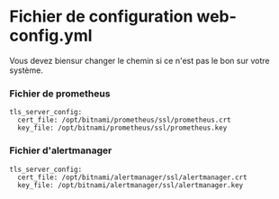 # Fichier de configuration web-config.yml  
Vous devez biensur changer le chemin si ce n'est pas le bon sur votre système.  
### Fichier de prometheus
```
tls_server_config:
  cert_file: /opt/bitnami/prometheus/ssl/prometheus.crt
  key_file: /opt/bitnami/prometheus/ssl/prometheus.key
```  
### Fichier d'alertmanager
```
tls_server_config:
  cert_file: /opt/bitnami/alertmanager/ssl/alertmanager.crt
  key_file: /opt/bitnami/alertmanager/ssl/alertmanager.key
```
